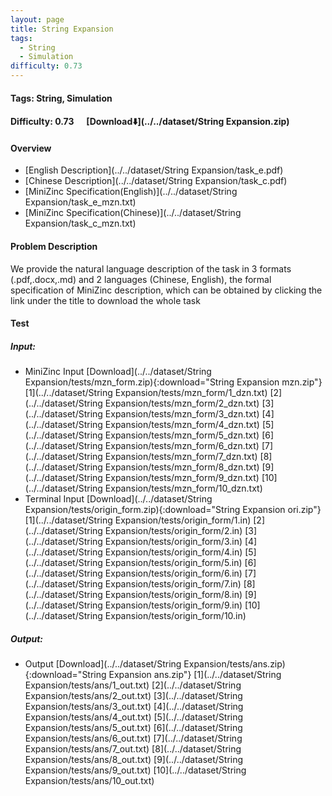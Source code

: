 ```yaml
---
layout: page
title: String Expansion
tags:
  - String
  - Simulation
difficulty: 0.73
---
```


#### Tags: String, Simulation
#### Difficulty: 0.73 &nbsp;&nbsp;&nbsp;&nbsp; [Download⬇️](../../dataset/String Expansion.zip)
#### Overview
- [English Description](../../dataset/String Expansion/task_e.pdf)
- [Chinese Description](../../dataset/String Expansion/task_c.pdf)
- [MiniZinc Specification(English)](../../dataset/String Expansion/task_e_mzn.txt)
- [MiniZinc Specification(Chinese)](../../dataset/String Expansion/task_c_mzn.txt)

#### Problem Description
We provide the natural language description of the task in 3 formats (.pdf,.docx,.md) and 2 languages (Chinese, English), the formal specification of MiniZinc description, which can be obtained by clicking the link under the title to download the whole task
#### Test
##### Input:
- MiniZinc Input [Download](../../dataset/String Expansion/tests/mzn_form.zip){:download="String Expansion mzn.zip"} [1](../../dataset/String Expansion/tests/mzn_form/1_dzn.txt) [2](../../dataset/String Expansion/tests/mzn_form/2_dzn.txt) [3](../../dataset/String Expansion/tests/mzn_form/3_dzn.txt) [4](../../dataset/String Expansion/tests/mzn_form/4_dzn.txt) [5](../../dataset/String Expansion/tests/mzn_form/5_dzn.txt) [6](../../dataset/String Expansion/tests/mzn_form/6_dzn.txt) [7](../../dataset/String Expansion/tests/mzn_form/7_dzn.txt) [8](../../dataset/String Expansion/tests/mzn_form/8_dzn.txt) [9](../../dataset/String Expansion/tests/mzn_form/9_dzn.txt) [10](../../dataset/String Expansion/tests/mzn_form/10_dzn.txt) 
- Terminal Input [Download](../../dataset/String Expansion/tests/origin_form.zip){:download="String Expansion ori.zip"} [1](../../dataset/String Expansion/tests/origin_form/1.in) [2](../../dataset/String Expansion/tests/origin_form/2.in) [3](../../dataset/String Expansion/tests/origin_form/3.in) [4](../../dataset/String Expansion/tests/origin_form/4.in) [5](../../dataset/String Expansion/tests/origin_form/5.in) [6](../../dataset/String Expansion/tests/origin_form/6.in) [7](../../dataset/String Expansion/tests/origin_form/7.in) [8](../../dataset/String Expansion/tests/origin_form/8.in) [9](../../dataset/String Expansion/tests/origin_form/9.in) [10](../../dataset/String Expansion/tests/origin_form/10.in) 

##### Output:
- Output [Download](../../dataset/String Expansion/tests/ans.zip){:download="String Expansion ans.zip"} [1](../../dataset/String Expansion/tests/ans/1_out.txt) [2](../../dataset/String Expansion/tests/ans/2_out.txt) [3](../../dataset/String Expansion/tests/ans/3_out.txt) [4](../../dataset/String Expansion/tests/ans/4_out.txt) [5](../../dataset/String Expansion/tests/ans/5_out.txt) [6](../../dataset/String Expansion/tests/ans/6_out.txt) [7](../../dataset/String Expansion/tests/ans/7_out.txt) [8](../../dataset/String Expansion/tests/ans/8_out.txt) [9](../../dataset/String Expansion/tests/ans/9_out.txt) [10](../../dataset/String Expansion/tests/ans/10_out.txt) 

